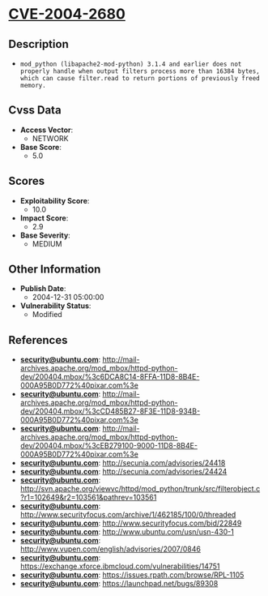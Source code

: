 
# [CVE-2004-2680](https://cve.mitre.org/cgi-bin/cvename.cgi?name=CVE-2004-2680)

## Description

- `mod_python (libapache2-mod-python) 3.1.4 and earlier does not properly handle when output filters process more than 16384 bytes, which can cause filter.read to return portions of previously freed memory.`

## Cvss Data

- **Access Vector**:
  - NETWORK
- **Base Score**:
  - 5.0

## Scores

- **Exploitability Score**:
  - 10.0
- **Impact Score**:
  - 2.9
- **Base Severity**:
  - MEDIUM

## Other Information

- **Publish Date**:
  - 2004-12-31 05:00:00
- **Vulnerability Status**:
  - Modified

## References

- **security@ubuntu.com**: http://mail-archives.apache.org/mod_mbox/httpd-python-dev/200404.mbox/%3c6DCA8C14-8FFA-11D8-8B4E-000A95B0D772%40pixar.com%3e
- **security@ubuntu.com**: http://mail-archives.apache.org/mod_mbox/httpd-python-dev/200404.mbox/%3cCD485B27-8F3E-11D8-934B-000A95B0D772%40pixar.com%3e
- **security@ubuntu.com**: http://mail-archives.apache.org/mod_mbox/httpd-python-dev/200404.mbox/%3cEB279100-9000-11D8-8B4E-000A95B0D772%40pixar.com%3e
- **security@ubuntu.com**: http://secunia.com/advisories/24418
- **security@ubuntu.com**: http://secunia.com/advisories/24424
- **security@ubuntu.com**: http://svn.apache.org/viewvc/httpd/mod_python/trunk/src/filterobject.c?r1=102649&r2=103561&pathrev=103561
- **security@ubuntu.com**: http://www.securityfocus.com/archive/1/462185/100/0/threaded
- **security@ubuntu.com**: http://www.securityfocus.com/bid/22849
- **security@ubuntu.com**: http://www.ubuntu.com/usn/usn-430-1
- **security@ubuntu.com**: http://www.vupen.com/english/advisories/2007/0846
- **security@ubuntu.com**: https://exchange.xforce.ibmcloud.com/vulnerabilities/14751
- **security@ubuntu.com**: https://issues.rpath.com/browse/RPL-1105
- **security@ubuntu.com**: https://launchpad.net/bugs/89308
